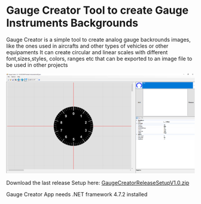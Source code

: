 # Gauge Creator Tool to create Gauge Instruments Backgrounds 

Gauge Creator is a simple tool to create analog gauge backrounds images, like the ones used in aircrafts and other types of vehicles or other equipaments
It can create circular and linear scales with different font,sizes,styles, colors, ranges etc that can be exported to an image file to be used in other projects

![Screen shot](https://github.com/tnnovak/GaugeCreatorRelease/blob/main/Screenshot1.png?raw=true)

Download the last release Setup here:
[GaugeCreatorReleaseSetupV1.0.zip](https://github.com/tnnovak/GaugeCreatorRelease/releases/tag/v1.0)

Gauge Creator App needs .NET framework 4.7.2 installed 





